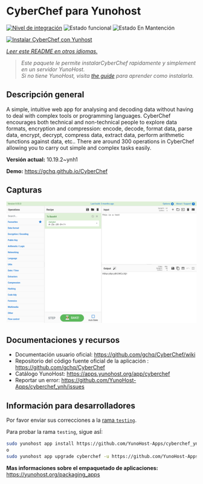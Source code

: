 <!--
Este archivo README esta generado automaticamente<https://github.com/YunoHost/apps/tree/master/tools/readme_generator>
No se debe editar a mano.
-->

# CyberChef para Yunohost

[![Nivel de integración](https://dash.yunohost.org/integration/cyberchef.svg)](https://ci-apps.yunohost.org/ci/apps/cyberchef/) ![Estado funcional](https://ci-apps.yunohost.org/ci/badges/cyberchef.status.svg) ![Estado En Mantención](https://ci-apps.yunohost.org/ci/badges/cyberchef.maintain.svg)

[![Instalar CyberChef con Yunhost](https://install-app.yunohost.org/install-with-yunohost.svg)](https://install-app.yunohost.org/?app=cyberchef)

*[Leer este README en otros idiomas.](./ALL_README.md)*

> *Este paquete le permite instalarCyberChef rapidamente y simplement en un servidor YunoHost.*  
> *Si no tiene YunoHost, visita [the guide](https://yunohost.org/install) para aprender como instalarla.*

## Descripción general

A simple, intuitive web app for analysing and decoding data without having to deal with complex tools or programming languages. CyberChef encourages both technical and non-technical people to explore data formats, encryption and compression: encode, decode, format data, parse data, encrypt, decrypt, compress data, extract data, perform arithmetic functions against data, etc.. There are around 300 operations in CyberChef allowing you to carry out simple and complex tasks easily.


**Versión actual:** 10.19.2~ynh1

**Demo:** <https://gchq.github.io/CyberChef>

## Capturas

![Captura de CyberChef](./doc/screenshots/cyberchef_ynh.png)

## Documentaciones y recursos

- Documentación usuario oficial: <https://github.com/gchq/CyberChef/wiki>
- Repositorio del código fuente oficial de la aplicación : <https://github.com/gchq/CyberChef>
- Catálogo YunoHost: <https://apps.yunohost.org/app/cyberchef>
- Reportar un error: <https://github.com/YunoHost-Apps/cyberchef_ynh/issues>

## Información para desarrolladores

Por favor enviar sus correcciones a la [rama `testing`](https://github.com/YunoHost-Apps/cyberchef_ynh/tree/testing).

Para probar la rama `testing`, sigue asÍ:

```bash
sudo yunohost app install https://github.com/YunoHost-Apps/cyberchef_ynh/tree/testing --debug
o
sudo yunohost app upgrade cyberchef -u https://github.com/YunoHost-Apps/cyberchef_ynh/tree/testing --debug
```

**Mas informaciones sobre el empaquetado de aplicaciones:** <https://yunohost.org/packaging_apps>
